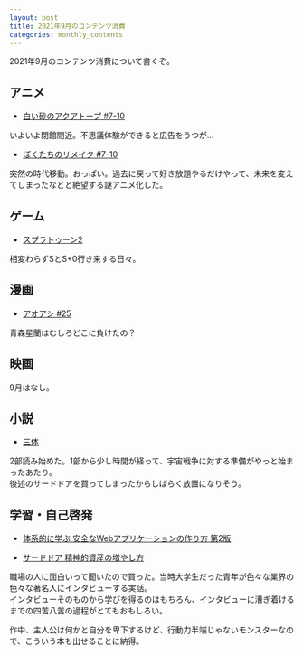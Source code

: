 ```yaml
---
layout: post
title: 2021年9月のコンテンツ消費
categories: monthly_contents
---
```


2021年9月のコンテンツ消費について書くぞ。

## アニメ
- [白い砂のアクアトープ #7-10](https://annict.com/works/7922)

いよいよ閉館間近。不思議体験ができると広告をうつが…

- [ぼくたちのリメイク #7-10](https://annict.com/works/7214)

突然の時代移動。おっぱい。過去に戻って好き放題やるだけやって、未来を変えてしまったなどと絶望する謎アニメ化した。


## ゲーム
- [スプラトゥーン2](https://amzn.to/3febU6I)

相変わらずSとS+0行き来する日々。


## 漫画
- [アオアシ #25](https://amzn.to/3a4rGyh)

青森星蘭はむしろどこに負けたの？


## 映画
9月はなし。

## 小説
- [三体](https://amzn.to/2UDlMj3)

2部読み始めた。1部から少し時間が経って、宇宙戦争に対する準備がやっと始まったあたり。  
後述のサードドアを買ってしまったからしばらく放置になりそう。


## 学習・自己啓発
- [体系的に学ぶ 安全なWebアプリケーションの作り方 第2版](https://amzn.to/3Dmh7nH)

- [サードドア 精神的資産の増やし方](https://amzn.to/3zZup6A)

職場の人に面白いって聞いたので買った。当時大学生だった青年が色々な業界の色々な著名人にインタビューする実話。  
インタビューそのものから学びを得るのはもちろん、インタビューに漕ぎ着けるまでの四苦八苦の過程がとてもおもしろい。  

作中、主人公は何かと自分を卑下するけど、行動力半端じゃないモンスターなので、こういう本も出せることに納得。
